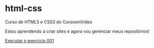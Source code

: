 # html-css
 Curso de HTML5 e CSS3 do CursoemVideo
 
 Estou aprendendo a criar sites e agora vou gerenciar meus repositórios!

<a href="https://gabrieldevmartins.github.io/html-css/exercicios/ex001/index.html"> Executar o exercicio 001 </a>